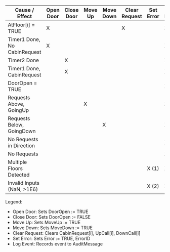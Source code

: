 Cause / Effect                  | Open Door | Close Door | Move Up | Move Down | Clear Request | Set Error | Log Event
--------------------------------|-----------|------------|---------|-----------|---------------|-----------|-----------
AtFloor[i] = TRUE               | X         |            |         |           | X             |           | X
Timer1 Done, No CabinRequest    | X         |            |         |           |               |           | X
Timer2 Done                     |           | X          |         |           |               |           | X
Timer1 Done, CabinRequest       |           | X          |         |           |               |           | X
DoorOpen = TRUE                 |           |            |         |           |               |           | X
Requests Above, GoingUp         |           |            | X       |           |               |           | X
Requests Below, GoingDown       |           |            |         | X         |               |           | X
No Requests in Direction        |           |            |         |           |               |           | X
No Requests                     |           |            |         |           |               |           | X
Multiple Floors Detected        |           |            |         |           |               | X (1)     | X
Invalid Inputs (NaN, >1E6)      |           |            |         |           |               | X (2)     | X

Legend:
- Open Door: Sets DoorOpen := TRUE
- Close Door: Sets DoorOpen := FALSE
- Move Up: Sets MoveUp := TRUE
- Move Down: Sets MoveDown := TRUE
- Clear Request: Clears CabinRequest[i], UpCall[i], DownCall[i]
- Set Error: Sets Error := TRUE, ErrorID
- Log Event: Records event to AuditMessage
